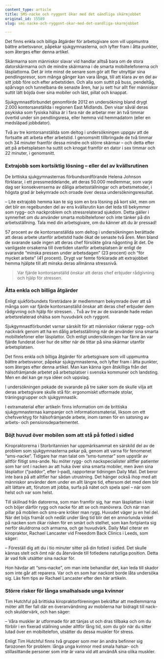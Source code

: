 ```yaml
---
content_type: article
title: SMS-nacke och ryggont ökar med det oändliga skärmjobbet
original_id: 15589
slug: sms-nacke-och-ryggont-okar-med-det-oandliga-skarmjobbet

---
```


Det finns enkla och billiga åtgärder för arbetsgivare som vill uppmuntra bättre arbetsvanor, påpekar sjukgymnasterna, och lyfter fram i åtta punkter, som återges efter denna artikel.

Skärmarna som människor slavar vid handlar alltså bara om de stora datorskärmarna och de mindre skärmarna i de smarta mobiltelefonerna och läsplattorna. Det är inte minst de senare som gör att fler utnyttjar sina pendlingsresor, som många gånger kan vara långa, till att klara av en del av sitt jobb före och efter arbetstiden. Och alla som suttit på buss, pendeltåg, spårvagn och tunnelbana de senaste åren, har ju sett hur allt fler människor suttit lätt böjda över sina mobiler och läst, pillat och knappat.

Sjukgymnastförbundet genomförde 2012 en undersökning bland drygt 2.000 kontorsanställda i regionen East Midlands. Den visar såväl deras psykiska som fysiska hälsa är i fara när de arbetar mer än två timmar övertid under sin pendlingsresa, eller hemma vid hemmadatorn (eller en medsläpad jobbdator).

Två av tre kontorsanställda som deltog i undersökningen uppgav att de fortsatte att arbeta efter arbetstid. I genomsnitt tillbringade de två timmar och 34 minuter framför dessa mindre och större skärmar – och detta efter att på arbetsplatsen ha suttit och knogat framför en dator i sex timmar och 22 minuter, i genomsnitt.

### Extrajobb som kortsiktig lösning – eller del av kvällsrutinen

De brttiska sjukgymnasternas förbundsordförande Helena Johnson förklarar, i ett pressmeddelande, att deras 50.000 medlemmar, som varje dag ser konsekvenserna av dåliga arbetsställningar och arbetsmetoder, i högsta grad är bekymrade och oroade över dessa undersökningsresultat.

– Lite extrajobb hemma kan te sig som en bra lösning på kort sikt, men om det blir en regelbunden del av ens kvällsrutin kan det leda till bekymmer som rygg– och nackproblem och stressrelaterad sjukdom. Detta gäller i synnerhet om du använder smarta mobiltelefoner och inte tänker på din arbetsställning. Tala med din arbetsgivare, om du känner att du är pressad!

57 procent av de kontorsanställda som deltog i undersökningen berättade att deras arbete utanför arbetstid hade ökat de senaste två åren. Men bland de svarande sade ingen att deras chef försökte göra någonting åt det. De vanligaste orsakerna till övertiden utanför arbetsplatsen är enligt de svarande “minska pressen under arbetsdagen” (23 procent) och “för mycket arbete” (41 procent). Drygt var femte förklarade att extrajobbet hemma hjälpte till att minska deras allmänna stressnivå.

> Var fjärde kontorsanställd önskar att deras chef erbjuder rådgivning och hjälp för stressen.

### Åtta enkla och billiga åtgärder

Enligt sjukförbundets företrädare är medlemmarn bekymrade över att så många som var fjärde kontorsanställd önskar att deras chef erbjuder dem rådgivning och hjälp för stressen. . Två av tre av de svarande hade redan arbetsrelaterad ohälsa som huvudvärk och ryggont.

Sjukgymnastförbundet varnar särskilt för att människor riskerar rygg– och nackvärk genom att ha en dålig arbetsställning när de använder sina smarta mobiltelefoner eller läsplattor. Och enligt undersökningen har färre än var fjärde funderat över hur de sitter när de tittar på sina skärmar utanför arbetsplatsen.

Det finns enkla och billiga åtgärder för arbetsgivare som vill uppmuntra bättre arbetsvanor, påpekar sjukgymnasterna, och lyfter fram i åtta punkter, som återges efter denna artikel. Man kan känna igen åtskilliga från det hälsofrämjande arbetet på arbetsplatser i svenska kommuner och landsting. Men en del kan ge nya idéer och uppslag.

I undersökningen pekade de svarande på tre saker som de skulle vilja att deras arbetsgivare skulle stå för: ergonomiskt utformade stolar, träningsgrupper och sjukgymnastik.

I extramaterial efter artikeln finns information om de brittiska sjukgymnasternas kampanjer och informationsmaterial, liksom om ett chefsverktyg för hälsofrämjande arbete, inom ramen för en satsning av arbets- och pensionsdepartementet.

### Böjt huvud över mobilen som att stå på fotled i sidled

Kiropraktorerna i Storbritannien har uppmärksammat en särskild del av de problem som sjukgymnasterna pekar på, genom att varna för fenomenet “sms-nacke”. Tidigare har man talat om “sms-tummar” som uppstår av alltför flitigt sms-ande. Nu möter rygg- och nackspecialister alltfler patienter som har ont i nacken av att huka över sina smarta mobiler, men även sina läsplattor (“paddor”, efter I–pad), rapporterar tidningen Daily Mail. Det beror inte bara på att alltfler har sådan utrustning. Det hänger också ihop med att människor använder dem under en allt längre tid, eftersom det med dem blir allt lättare att, förutom att jobba, surfa på nätet och spela spel – när som helst och var som helst.

Till skillnad från datorerna, som man framför sig, har man läsplattan i knät och böjer därför rygg och nacke för att se och manövrera. Och när man pillar på mobilen och sms–are kröker man rygg. Huvudet väger ju en hel del. När det böjs framåt och nedåt under lång tid blir det en annorlunda vinkel på nacken som ökar risken för en smärt och stelhet, som kan fortplanta sig nerför skuldrorna och armarna, och ge huvudvärk. Daily Mail citerar en kiropraktor, Rachael Lancaster vid Freeedom Back Clinics i Leeds, som säger:

– Föreställ dig att du i tio minuter sitter på din fotled i sidled. Det skulle kännas stelt och ömt när du återvände till fotledens naturliga position. Detta är vad folk utsätter sina nackar för.

Hon hävdar att “sms–nacke”, om man inte behandlar det, kan leda till skador som inte går att reparera. Var och en som har nackont borde låta undersöka sig. Läs fem tips av Rachael Lancaster efter den här artikeln.

### Större risker för långa smalhalsade unga kvinnor

Tim Hutchful på brittiska kiropraktorföreningen bekräftar att medlemmarna möter allt fler fall där en överanvändning av mobilerna har bidragit till nack– och skuldervärk, och han säger:

– Våra muskler är utformade för att tänjas ut och dras tillbaka och om du förblir i en fixerad ställning under alltför lång tid, som du gör när du sitter lutad över en mobiltelefon, utsätter du dessa muskler för stress.

Enligt Tim Hutchful finns två grupper som mer än andra befinner sig farozonen för problem: långa unga kvinnor med smala halsar- och stillasittande personer som inte är vana vid att användA sina olika muskler.

